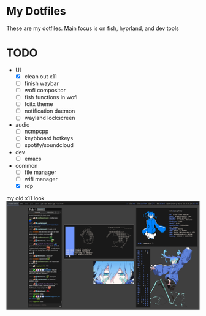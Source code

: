 # My Dotfiles
These are my dotfiles. Main focus is on fish, hyprland, and dev tools

# TODO
* UI
  - [x] clean out x11
  - [ ] finish waybar
  - [ ] wofi compositor
  - [ ] fish functions in wofi
  - [ ] fcitx theme
  - [ ] notification daemon
  - [ ] wayland lockscreen
* audio
  - [ ] ncmpcpp
  - [ ] keybboard hotkeys
  - [ ] spotify/soundcloud
* dev
  - [ ] emacs
* common
  - [ ] file manager
  - [ ] wifi manager
  - [x] rdp

my old x11 look
![old desktop](scrots/2023-x11.png)

